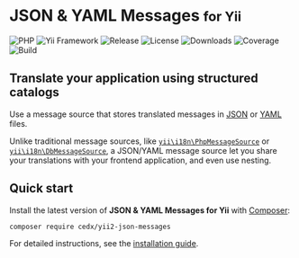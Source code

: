 # JSON & YAML Messages <small>for Yii</small>
![PHP](https://badgen.net/packagist/php/cedx/yii2-json-messages) ![Yii Framework](https://badgen.net/badge/yii/%3E%3D2.0/green) ![Release](https://badgen.net/packagist/v/cedx/yii2-json-messages) ![License](https://badgen.net/packagist/license/cedx/yii2-json-messages) ![Downloads](https://badgen.net/packagist/dt/cedx/yii2-json-messages) ![Coverage](https://badgen.net/coveralls/c/github/cedx/yii2-json-messages) ![Build](https://badgen.net/github/checks/cedx/yii2-json-messages)

## Translate your application using structured catalogs
Use a message source that stores translated messages in [JSON](https://www.json.org) or [YAML](http://yaml.org) files.

Unlike traditional message sources, like [`yii\i18n\PhpMessageSource`](https://www.yiiframework.com/doc/api/2.0/yii-i18n-phpmessagesource)
or [`yii\i18n\DbMessageSource`](https://www.yiiframework.com/doc/api/2.0/yii-i18n-dbmessagesource), a JSON/YAML message source let you share your translations with your frontend application, and even use nesting.

## Quick start
Install the latest version of **JSON & YAML Messages for Yii** with [Composer](https://getcomposer.org):

```shell
composer require cedx/yii2-json-messages
```

For detailed instructions, see the [installation guide](installation.md).
